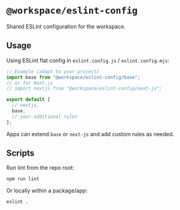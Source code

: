 # `@workspace/eslint-config`

Shared ESLint configuration for the workspace.

## Usage

Using ESLint flat config in `eslint.config.js` / `eslint.config.mjs`:

```js
// Example (adapt to your project)
import base from "@workspace/eslint-config/base";
// or for Next.js
// import nextjs from "@workspace/eslint-config/next-js";

export default [
  // nextjs,
  base,
  // your additional rules
];
```

Apps can extend `base` or `next-js` and add custom rules as needed.

## Scripts

Run lint from the repo root:

```bash
npm run lint
```

Or locally within a package/app:

```bash
eslint .
```

